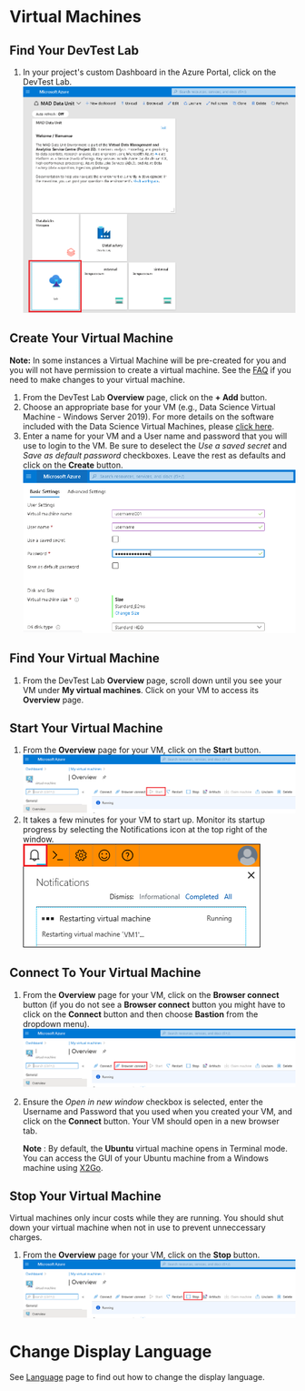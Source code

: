 # Virtual Machines

## Find Your DevTest Lab
1. In your project's custom Dashboard in the Azure Portal, click on the DevTest Lab.    
![Access DevTest Lab](images/AccessDTL.png)  

## Create Your Virtual Machine
**Note:** In some instances a Virtual Machine will be pre-created for you and you will not have permission to create a virtual machine. See the [FAQ](FAQ.md) if you need to make changes to your virtual machine.  

1. From the DevTest Lab **Overview** page, click on the **+ Add** button.  
2. Choose an appropriate base for your VM (e.g., Data Science Virtual Machine - Windows Server 2019). For more details on the software included with the Data Science Virtual Machines, please [click here]( https://docs.microsoft.com/en-us/azure/machine-learning/data-science-virtual-machine/tools-included ).  
3. Enter a name for your VM and a User name and password that you will use to login to the VM. Be sure to deselect the *Use a saved secret* and *Save as default password* checkboxes. Leave the rest as defaults and click on the **Create** button.    
![Enter New VM Details](images/EnterNewVMDetails.png)  


## Find Your Virtual Machine
1. From the DevTest Lab **Overview** page, scroll down until you see your VM under **My virtual machines**. Click on your VM to access its **Overview** page.  

## Start Your Virtual Machine
1. From the **Overview** page for your VM, click on the **Start** button.  
![VM Start Button](images/VMStartButton.png)  
2. It takes a few minutes for your VM to start up. Monitor its startup progress by selecting the Notifications icon at the top right of the window.   
![VM Start Notification](images/VMRestartNotification.png)  

## Connect To Your Virtual Machine
1. From the **Overview** page for your VM, click on the **Browser connect** button (if you do not see a **Browser connect** button you might have to click on the **Connect** button and then choose **Bastion** from the dropdown menu).  
![VM Browser Connect Button](images/VMBrowserConnect.png)    
2. Ensure the *Open in new window* checkbox is selected, enter the Username and Password that you used when you created your VM, and click on the **Connect** button. Your VM should open in a new browser tab.

    **Note** : By default, the **Ubuntu** virtual machine opens in Terminal mode. You can access the GUI of your Ubuntu machine from a Windows machine using [X2Go](https://docs.microsoft.com/en-us/azure/machine-learning/data-science-virtual-machine/dsvm-ubuntu-intro#x2go).

   
## Stop Your Virtual Machine
Virtual machines only incur costs while they are running. You should shut down your virtual machine when not in use to prevent unneccessary charges.
1. From the **Overview** page for your VM, click on the **Stop** button.  
![VM Start Button](images/VMStopButton.png)  

# Change Display Language

See [Language](Language.md) page to find out how to change the display language.

